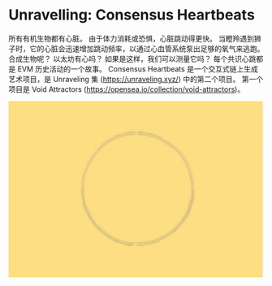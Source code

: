 # Unravelling: Consensus Heartbeats

所有有机生物都有心脏。 由于体力消耗或恐惧，心脏跳动得更快。 当瞪羚遇到狮子时，它的心脏会迅速增加跳动频率，以通过心血管系统泵出足够的氧气来逃跑。
合成生物呢？ 以太坊有心吗？ 如果是这样，我们可以测量它吗？
每个共识心跳都是 EVM 历史活动的一个故事。 Consensus Heartbeats 是一个交互式链上生成艺术项目，是 Unraveling 集 (https://unraveling.xyz/) 中的第二个项目。
第一个项目是 Void Attractors (https://opensea.io/collection/void-attractors)。

![nft](1.png)
